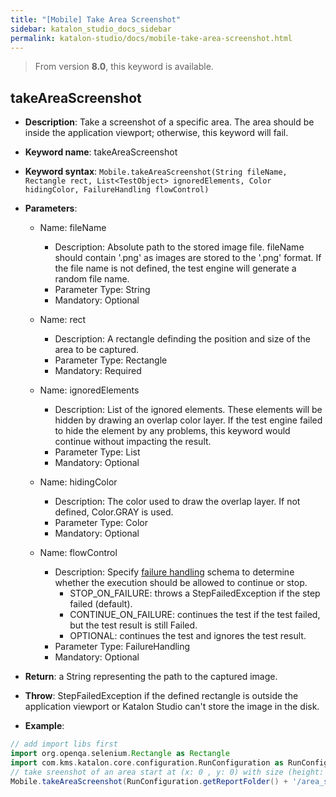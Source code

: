```yaml
---
title: "[Mobile] Take Area Screenshot"
sidebar: katalon_studio_docs_sidebar
permalink: katalon-studio/docs/mobile-take-area-screenshot.html
---
```


> From version **8.0**, this keyword is available.
  
## takeAreaScreenshot  

*  **Description**: Take a screenshot of a specific area. The area should be inside the application viewport; otherwise, this keyword will fail.
*  **Keyword name**: takeAreaScreenshot
*  **Keyword syntax**: `Mobile.takeAreaScreenshot(String fileName, Rectangle rect, List<TestObject> ignoredElements, Color hidingColor, FailureHandling flowControl)`
*  **Parameters**:

   * Name: fileName 
     * Description: Absolute path to the stored image file. fileName should contain '.png' as images are stored to the '.png' format. If the file name is not defined, the test engine will generate a random file name.
     * Parameter Type: String
     * Mandatory: Optional
     
   * Name: rect
     * Description: A rectangle definding the position and size of the area to be captured.
     * Parameter Type: Rectangle
     * Mandatory: Required

   * Name: ignoredElements 
     * Description: List of the ignored elements. These elements will be hidden by drawing an overlap color layer. If the test engine failed to hide the element by any problems, this keyword would continue without impacting the result.
     * Parameter Type: List<TestObject>
     * Mandatory: Optional
     
   * Name: hidingColor 
     * Description: The color used to draw the overlap layer. If not defined, Color.GRAY is used.
     * Parameter Type: Color
     * Mandatory: Optional

   * Name: flowControl
     * Description: Specify [failure handling](/x/qAAM) schema to determine whether the execution should be allowed to continue or stop.
        * STOP_ON_FAILURE: throws a StepFailedException if the step failed (default).
        * CONTINUE_ON_FAILURE: continues the test if the test failed, but the test result is still Failed.
        * OPTIONAL: continues the test and ignores the test result.
     * Parameter Type: FailureHandling
     * Mandatory: Optional

* **Return**: a String representing the path to the captured image.
* **Throw**: StepFailedException if the defined rectangle is outside the application viewport or Katalon Studio can't store the image in the disk.

* **Example**:

``` groovy
// add import libs first
import org.openqa.selenium.Rectangle as Rectangle
import com.kms.katalon.core.configuration.RunConfiguration as RunConfiguration
// take sreenshot of an area start at (x: 0 , y: 0) with size (height: 1500, width: 1000) and store to report folder
Mobile.takeAreaScreenshot(RunConfiguration.getReportFolder() + '/area_screenshot.png', new Rectangle(0, 0, 1500, 1000), [findTestObject('hide_element_1'), findTestObject('hide_element_2')], Color.BLUE)
```
